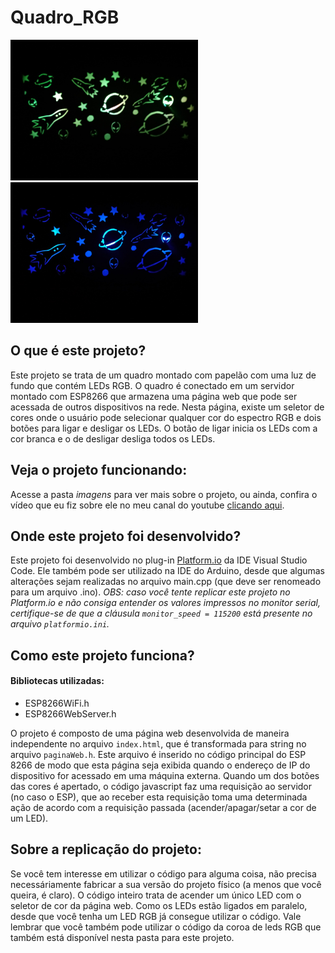 # Quadro_RGB
<img src = "imagens/quadro_escuro_verde.jpeg" width = 300>
<img src = "imagens/quadro_escuro_azul.jpeg" width = 300>

## O que é este projeto?
Este projeto se trata de um quadro montado com papelão com uma luz de fundo que contém LEDs RGB. O quadro é conectado em um servidor montado com ESP8266 que armazena uma página web que pode ser acessada de outros dispositivos na rede. Nesta página, existe um seletor de cores onde o usuário pode selecionar qualquer cor do espectro RGB e dois botões para ligar e desligar os LEDs. O botão de ligar inicia os LEDs com a cor branca e o de desligar desliga todos os LEDs.  

## Veja o projeto funcionando:
Acesse a pasta *imagens* para ver mais sobre o projeto, ou ainda, confira o vídeo que eu fiz sobre ele no meu canal do youtube [clicando aqui](https://www.youtube.com/watch?v=WEMC6lVFhOA).

## Onde este projeto foi desenvolvido?
Este projeto foi desenvolvido no plug-in [Platform.io](https://platformio.org/) da IDE Visual Studio Code. Ele também pode ser utilizado na IDE do Arduino, desde que algumas alterações sejam realizadas no arquivo main.cpp (que deve ser renomeado para um arquivo .ino). *OBS: caso você tente replicar este projeto no Platform.io e não consiga entender os valores impressos no monitor serial, certifique-se de que a cláusula `monitor_speed = 115200` está presente no arquivo `platformio.ini`.*

## Como este projeto funciona?
#### Bibliotecas utilizadas:
  * ESP8266WiFi.h
  * ESP8266WebServer.h

O projeto é composto de uma página web desenvolvida de maneira independente no arquivo `index.html`, que é transformada para string no arquivo `paginaWeb.h`. Este arquivo é inserido no código principal do ESP 8266 de modo que esta página seja exibida quando o endereço de IP do dispositivo for acessado em uma máquina externa. 
Quando um dos botões das cores é apertado, o código javascript faz uma requisição ao servidor (no caso o ESP), que ao receber esta requisição toma uma determinada ação de acordo com a requisição passada (acender/apagar/setar a cor de um LED).


## Sobre a replicação do projeto:
Se você tem interesse em utilizar o código para alguma coisa, não precisa necessáriamente fabricar a sua versão do projeto físico (a menos que você queira, é claro). O código inteiro trata de acender um único LED com o seletor de cor da página web. Como os LEDs estão ligados em paralelo, desde que você tenha um LED RGB já consegue utilizar o código. Vale lembrar que você também pode utilizar o código da coroa de leds RGB que também está disponível nesta pasta para este projeto.
